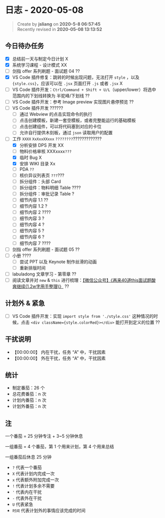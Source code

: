 日志 - 2020-05-08
===

> Create by **jsliang** on **2020-5-8 06:57:45**  
> Recently revised in **2020-05-08 13:13:52**

## 今日待办任务

* [x] 总结前一天与制定今日计划 X
* [x] 系统学习课程 - 设计模式 XX
* [ ] 剑指 offer 系列刷题 - 面试题 04 ??
* [x] VS Code 插件修复：跳转的时候出现问题，无法打开 `style` ，以及 `{style.css}`，应该可以在 `.jsx` 页面打开 `.js` 或者 `.jsx` X
* [ ] VS Code 插件开发：`Ctrl/Command + Shift + U/L`（upper/lower）将选中范围内的下划线转换为 半驼峰/下划线 ??
* [ ] VS Code 插件开发：参考 Image preview 实现图片悬停预览 ??
* [ ] VS Code 插件开发 ??????
  * [ ] 通过 Webview 的点击实现命令的执行
  * [ ] 点击创建模板，新建一套空模板，或者完整能运行的基础模板
  * [ ] 点击创建组件，可以将代码塞到对应的卡位
  * [ ] 允许自行提供木刻板，通过 `json` 读取用户的配置
* [ ] 工作 `XXXX` `XxXxxXXxxx` `????????`?????????????
  * [x] 分析安排 DPS 开发 XX
  * [ ] 物料价格审核 XXXxxxx`???`
  * [x] 临时 Bug X
  * [x] 安排 WIKI 目录 Xx
  * [ ] PDA `??`
  * [ ] 核价异议列表页 `???`???
  * [ ] 拆分组件：头部 Card
  * [ ] 拆分组件：物料明细 Table ????
  * [ ] 拆分组件：审批记录 Table ?
  * [ ] 细节内容 1.1 ??
  * [ ] 细节内容 1.2 ?
  * [ ] 细节内容 2 ????
  * [ ] 细节内容 3 ?
  * [ ] 细节内容 4 ?
  * [ ] 细节内容 5 ?
  * [ ] 细节内容 6 ?
  * [ ] 细节内容 7 ????
* [ ] 剑指 offer 系列刷题 - 面试题 05 ??
* [ ] 小册 ????
  * [ ] 尝试 PPT 以及 Keynote 制作丝滑的动画
  * [ ] 重新排版时间
* [ ] labuladong 文章学习 - 第零章 ??
* [ ] 阅读文章并对 `new` & `this` 进行梳理：[【微信公众号】《再来40道this面试题酸爽继续(1.2w字用手整理)》](https://mp.weixin.qq.com/s/k8PngT7afosSxUJSECRtJA) ??

## 计划外 & 紧急

* [ ] VS Code 插件开发：实现 `import style from './style.css'` 这种情况的时候，点击 `<div className={style.colorRed}></div>` 能打开到定义的位置 ??

## 干扰说明

* 【00:00:00】 内在干扰，任务 “A” 中，干扰因素
* 【00:00:00】 外在干扰，任务 “A” 中，干扰因素

## 统计

* 制定番茄：26 个
* 总花费番茄：n 次
* 计划内番茄：n 次
* 计划外番茄：n 次

## 注

一个番茄 = 25 分钟专注 + 3~5 分钟休息

一组番茄 = 4 个番茄，第 1 个用来计划，第 4 个用来总结

一组番茄后休息 25 分钟

* `?` 代表一个番茄
* `X` 代表计划内完成一次
* `x` 代表额外附加完成一次
* `!` 代表计划多余不需要
* `'` 代表内在干扰
* `-` 代表外在干扰
* `U` 代表紧急
* `时间` 代表计划外的事情应该完成的时间
